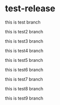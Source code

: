 # test-release

this is test branch

this is test2 branch

this is test3 branch

this is test4 branch

this is test5 branch

this is test6 branch

this is test7 branch

this is test8 branch

this is test9 branch


